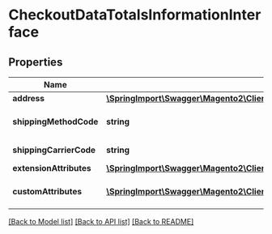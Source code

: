 # CheckoutDataTotalsInformationInterface

## Properties
Name | Type | Description | Notes
------------ | ------------- | ------------- | -------------
**address** | [**\SpringImport\Swagger\Magento2\Client\Model\QuoteDataAddressInterface**](QuoteDataAddressInterface.md) |  | 
**shippingMethodCode** | **string** | Shipping method code | [optional] 
**shippingCarrierCode** | **string** | Carrier code | [optional] 
**extensionAttributes** | [**\SpringImport\Swagger\Magento2\Client\Model\CheckoutDataTotalsInformationExtensionInterface**](CheckoutDataTotalsInformationExtensionInterface.md) |  | [optional] 
**customAttributes** | [**\SpringImport\Swagger\Magento2\Client\Model\FrameworkAttributeInterface[]**](FrameworkAttributeInterface.md) | Custom attributes values. | [optional] 

[[Back to Model list]](../README.md#documentation-for-models) [[Back to API list]](../README.md#documentation-for-api-endpoints) [[Back to README]](../README.md)


